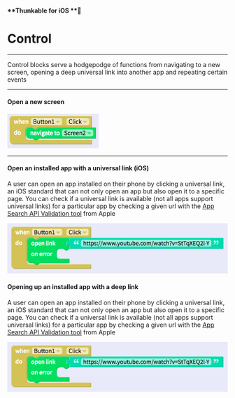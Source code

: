 #### **Thunkable for iOS **

# Control

---

Control blocks serve a hodgepodge of functions from navigating to a new screen, opening a deep universal link into another app and repeating certain events

---

#### Open a new screen

![](/assets/control-ios-fig-1.png)

---

#### Open an installed app with a universal link \(iOS\)

A user can open an app installed on their phone by clicking a universal link, an iOS standard that can not only open an app but also open it to a specific page. You can check if a universal link is available \(not all apps support universal links\) for a particular app by checking a given url with the [App Search API Validation tool](https://search.developer.apple.com/appsearch-validation-tool) from Apple

![](/assets/control-ios-fig-2.png)

#### Opening up an installed app with a deep link

A user can open an app installed on their phone by clicking a universal link, an iOS standard that can not only open an app but also open it to a specific page. You can check if a universal link is available \(not all apps support universal links\) for a particular app by checking a given url with the [App Search API Validation tool](https://search.developer.apple.com/appsearch-validation-tool) from Apple

![](/assets/control-ios-fig-2.png)

